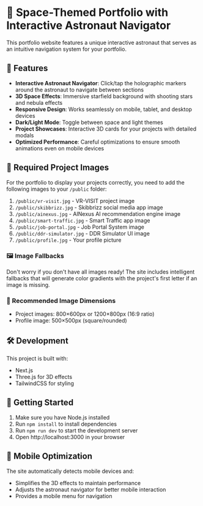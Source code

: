 # 🚀 Space-Themed Portfolio with Interactive Astronaut Navigator

This portfolio website features a unique interactive astronaut that serves as an intuitive navigation system for your portfolio.

## 🌟 Features

- **Interactive Astronaut Navigator**: Click/tap the holographic markers around the astronaut to navigate between sections
- **3D Space Effects**: Immersive starfield background with shooting stars and nebula effects
- **Responsive Design**: Works seamlessly on mobile, tablet, and desktop devices
- **Dark/Light Mode**: Toggle between space and light themes
- **Project Showcases**: Interactive 3D cards for your projects with detailed modals
- **Optimized Performance**: Careful optimizations to ensure smooth animations even on mobile devices

## 📁 Required Project Images

For the portfolio to display your projects correctly, you need to add the following images to your `/public` folder:

1. `/public/vr-visit.jpg` - VR-VISIT project image
2. `/public/skibbrizz.jpg` - Skibbrizz social media app image
3. `/public/ainexus.jpg` - AINexus AI recommendation engine image
4. `/public/smart-traffic.jpg` - Smart Traffic app image
5. `/public/job-portal.jpg` - Job Portal System image
6. `/public/ddr-simulator.jpg` - DDR Simulator UI image
7. `/public/profile.jpg` - Your profile picture

### 🖼️ Image Fallbacks

Don't worry if you don't have all images ready! The site includes intelligent fallbacks that will generate color gradients with the project's first letter if an image is missing.

### 📏 Recommended Image Dimensions

- Project images: 800×600px or 1200×800px (16:9 ratio)
- Profile image: 500×500px (square/rounded)

## 🛠️ Development

This project is built with:
- Next.js
- Three.js for 3D effects
- TailwindCSS for styling

## 🚀 Getting Started

1. Make sure you have Node.js installed
2. Run `npm install` to install dependencies
3. Run `npm run dev` to start the development server
4. Open http://localhost:3000 in your browser

## 📱 Mobile Optimization

The site automatically detects mobile devices and:
- Simplifies the 3D effects to maintain performance
- Adjusts the astronaut navigator for better mobile interaction
- Provides a mobile menu for navigation
